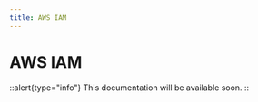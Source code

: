 ```yaml
---
title: AWS IAM
---
```


# AWS IAM

::alert{type="info"}
This documentation will be available soon.
::